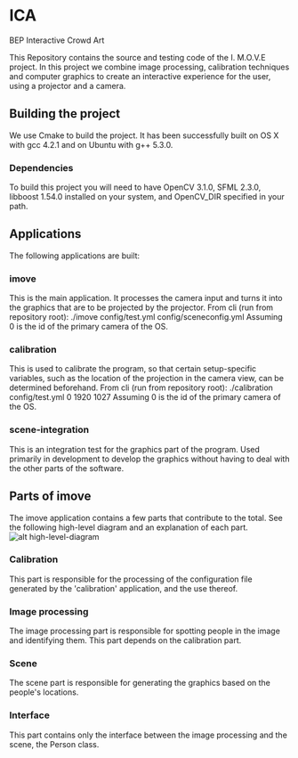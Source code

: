 # ICA
BEP Interactive Crowd Art

This Repository contains the source and testing code of the I. M.O.V.E project. In this project we combine image processing, calibration techniques and computer graphics to create an interactive experience for the user, using a projector and a camera.

## Building the project
We use Cmake to build the project. It has been successfully built on OS X with gcc 4.2.1 and on Ubuntu with g++ 5.3.0.

### Dependencies
To build this project you will need to have OpenCV 3.1.0, SFML 2.3.0, libboost 1.54.0 installed on your system, and OpenCV_DIR specified in your path.

## Applications
The following applications are built:

### imove
This is the main application. It processes the camera input and turns it into the graphics that are to be projected by the projector.
From cli (run from repository root): ./imove config/test.yml config/sceneconfig.yml
Assuming 0 is the id of the primary camera of the OS.

### calibration
This is used to calibrate the program, so that certain setup-specific variables, such as the location of the projection in the camera view, can be determined beforehand. 
From cli (run from repository root): ./calibration config/test.yml 0 1920 1027
Assuming 0 is the id of the primary camera of the OS.

### scene-integration
This is an integration test for the graphics part of the program. Used primarily in development to develop the graphics without having to deal with the other parts of the software.

## Parts of imove

The imove application contains a few parts that contribute to the total. See the following high-level diagram and an explanation of each part.
![alt high-level-diagram](highleveldiagram.png)

### Calibration
This part is responsible for the processing of the configuration file generated by the 'calibration' application, and the use thereof.

### Image processing
The image processing part is responsible for spotting people in the image and identifying them. This part depends on the calibration part.

### Scene
The scene part is responsible for generating the graphics based on the people's locations.

### Interface
This part contains only the interface between the image processing and the scene, the Person class.

